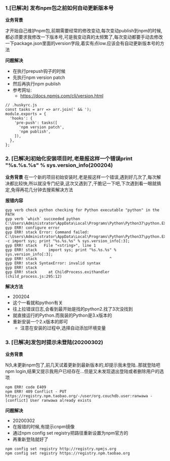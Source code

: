 ### 1.[已解决] 发布npm包之前如何自动更新版本号

**业务背景**

才开始自己维护npm包,前期需要经常的修改变动,每次变动publish到npm的时候,都必须要求我修改一下版本号,可是我变动真的太频繁了,每次变动都要手动去修改一下package.json里面的version字段,着实有点low.应该会有自动更新版本号的方法

**问题解决**
- 在执行prepush钩子的时候
- 先执行npm version patch
- 然后再执行npm publish
- 参考网址:
  - https://docs.npmjs.com/cli/version.html
  
```
// .huskyrc.js
const tasks = arr => arr.join(' && ');
module.exports = {
  'hooks': {
    'pre-push': tasks([
      'npm version patch',
      'npm publish',
    ]),
  },
};
```

### 2. [已解决]初始化安装项目时,老是报这样一个错误print "%s.%s.%s" % sys.version_info(200204)

**业务背景**
在一个新的项目初始安装时,老是报这样一个错误,遇到好几次了,每次解决都比较快,所以就没专门纪录,这次又遇到了,干脆记一下吧,下次遇到看一眼就搞定,免得再花几分钟去搜索解决方法

**报错内容**

```
gyp verb check python checking for Python executable "python" in the PATH
gyp verb `which` succeeded python C:\Users\Administrator\AppData\Local\Programs\Python\Python37\python.EXE
gyp ERR! configure error
gyp ERR! stack Error: Command failed: C:\Users\Administrator\AppData\Local\Programs\Python\Python37\python.EXE -c import sys; print "%s.%s.%s" % sys.version_info[:3];
gyp ERR! stack   File "<string>", line 1
gyp ERR! stack     import sys; print "%s.%s.%s" % sys.version_info[:3];
gyp ERR! stack                                ^
gyp ERR! stack SyntaxError: invalid syntax
gyp ERR! stack
gyp ERR! stack     at ChildProcess.exithandler (child_process.js:295:12)

```

**解决方法**
- 200204
- 这个一看就和python有关
- 往上拉错误日志,会看到最开始是找的python2.找了3次没找到
- 就直接运行的Python.而我装的Python是3.x版本的
- 重新安装一个2.x版本的即可
  - 注意在安装的过程中,选择自动添加环境变量

### 3. [已解决]发包时提示未登陆(20200302)

**业务背景**

N久未更新npm包了,前几天试着更新到最新版本的,却提示我未登陆..那就登陆吧npm login,结果又提示我用户已经存在...但是又未发现退出登陆或者删除用户的选项
```
npm ERR! code E409
npm ERR! 409 Conflict - PUT https://registry.npm.taobao.org/-/user/org.couchdb.user:ranwawa - [conflict] User ranwawa already exists
```

**问题解决**
- 20200302
- 在报错的时候,有提示cnpm镜像
- 通过npm config set registry把路径重新设置为npm官方的
- 再重新登陆就好了

```
npm config set registry http://registry.npmjs.org
npm config set registry https://registry.npm.taobao.org
```
